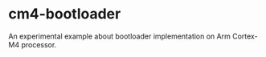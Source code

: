 # cm4-bootloader
An experimental example about bootloader implementation on Arm Cortex-M4 processor.
